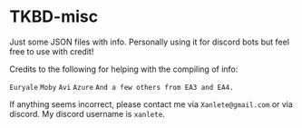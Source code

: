 # TKBD-misc
Just some JSON files with info. Personally using it for discord bots but feel free to use with credit!

Credits to the following for helping with the compiling of info:

`Euryale`
`Moby`
`Avi`
`Azure`
`And a few others from EA3 and EA4.`

If anything seems incorrect, please contact me via `Xanlete@gmail.com` or via discord. My discord username is `xanlete`.
